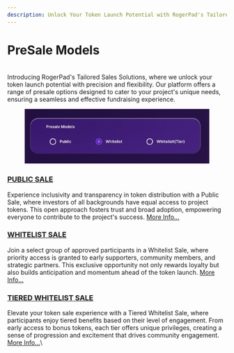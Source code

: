 ```yaml
---
description: Unlock Your Token Launch Potential with RogerPad's Tailored Sales Solutions
---
```


# PreSale Models

\
Introducing RogerPad's Tailored Sales Solutions, where we unlock your token launch potential with precision and flexibility. Our platform offers a range of presale options designed to cater to your project's unique needs, ensuring a seamless and effective fundraising experience.

&#x20;

<figure><img src="../../../../.gitbook/assets/D4E0E394-DA9B-4B85-9355-60CB1F66F536_4_5005_c.jpeg" alt=""><figcaption></figcaption></figure>

### [PUBLIC SALE](public-sale.md)

Experience inclusivity and transparency in token distribution with a Public Sale, where investors of all backgrounds have equal access to project tokens. This open approach fosters trust and broad adoption, empowering everyone to contribute to the project's success. [More Info...](public-sale.md)

&#x20;

### [WHITELIST SALE](whitelist.md)

Join a select group of approved participants in a Whitelist Sale, where priority access is granted to early supporters, community members, and strategic partners. This exclusive opportunity not only rewards loyalty but also builds anticipation and momentum ahead of the token launch. [More Info...](whitelist.md)

&#x20;

### [TIERED WHITELIST SALE](tiered-whitelist.md)

Elevate your token sale experience with a Tiered Whitelist Sale, where participants enjoy tiered benefits based on their level of engagement. From early access to bonus tokens, each tier offers unique privileges, creating a sense of progression and excitement that drives community engagement.  [More Info...](tiered-whitelist.md)\
